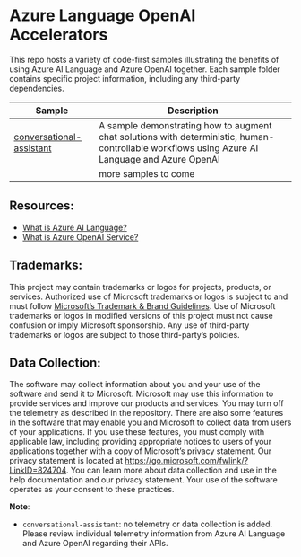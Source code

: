 # Azure Language OpenAI Accelerators

This repo hosts a variety of code-first samples illustrating the benefits of using Azure AI Language and Azure OpenAI together. Each sample folder contains specific project information, including any third-party dependencies.

| Sample | Description |
| ------ | ----------- |
| [conversational-assistant](tree/main/conversational-assistant) | A sample demonstrating how to augment  chat solutions with deterministic, human-controllable workflows using Azure AI Language and Azure OpenAI |
| |more samples to come|

## Resources:
- [What is Azure AI Language?](https://learn.microsoft.com/en-us/azure/ai-services/language-service/overview)
- [What is Azure OpenAI Service?](https://learn.microsoft.com/en-us/azure/ai-services/openai/overview)

##  Trademarks: 
This project may contain trademarks or logos for projects, products, or services. Authorized use of Microsoft trademarks or logos is subject to and must follow [Microsoft’s Trademark & Brand Guidelines](https://www.microsoft.com/en-us/legal/intellectualproperty/trademarks/usage/general). Use of Microsoft trademarks or logos in modified versions of this project must not cause confusion or imply Microsoft sponsorship. Any use of third-party trademarks or logos are subject to those third-party’s policies.

## Data Collection:
The software may collect information about you and your use of the software and send it to Microsoft. Microsoft may use this information to provide services and improve our products and services. You may turn off the telemetry as described in the repository. There are also some features in the software that may enable you and Microsoft to collect data from users of your applications. If you use these features, you must comply with applicable law, including providing appropriate notices to users of your applications together with a copy of Microsoft’s privacy statement. Our privacy statement is located at https://go.microsoft.com/fwlink/?LinkID=824704. You can learn more about data collection and use in the help documentation and our privacy statement. Your use of the software operates as your consent to these practices.

**Note**: 
- `conversational-assistant`: no telemetry or data collection is added. Please review individual telemetry information from Azure AI Language and Azure OpenAI regarding their APIs.
